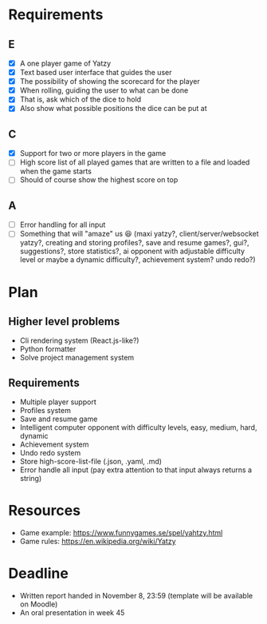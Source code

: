 # Requirements

## E

- [x] A one player game of Yatzy
- [x] Text based user interface that guides the user
- [x] The possibility of showing the scorecard for the player
- [x] When rolling, guiding the user to what can be done
- [x] That is, ask which of the dice to hold
- [x] Also show what possible positions the dice can be put at

## C

- [x] Support for two or more players in the game
- [ ] High score list of all played games that are written to a file and loaded when the game starts
- [ ] Should of course show the highest score on top

## A

- [ ] Error handling for all input
- [ ] Something that will "amaze" us 😆 (maxi yatzy?, client/server/websocket yatzy?, creating and storing profiles?, save and resume games?, gui?, suggestions?, store statistics?, ai opponent with adjustable difficulty level or maybe a dynamic difficulty?, achievement system? undo redo?)

# Plan

## Higher level problems

- Cli rendering system (React.js-like?)
- Python formatter
- Solve project management system

## Requirements

- Multiple player support
- Profiles system
- Save and resume game
- Intelligent computer opponent with difficulty levels, easy, medium, hard, dynamic
- Achievement system
- Undo redo system
- Store high-score-list-file (.json, .yaml, .md)
- Error handle all input (pay extra attention to that input always returns a string)

# Resources

- Game example: https://www.funnygames.se/spel/yahtzy.html
- Game rules: https://en.wikipedia.org/wiki/Yatzy

# Deadline

- Written report handed in November 8, 23:59 (template will be available on Moodle)
- An oral presentation in week 45
